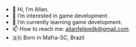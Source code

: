 - 👋 Hi, I’m Allan.
- 👀 I’m interested in game development.
- 🌱 I’m currently learning game development.
- 📫 How to reach me: allanfelipedk@gmail.com.
- 🇧🇷 Born in Mafra-SC, Brazil <br>
<!---
Allan-FM/Allan-FM is a ✨ special ✨ repository because its `README.md` (this file) appears on your GitHub profile.
You can click the Preview link to take a look at your changes.
--->
